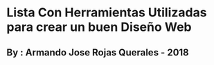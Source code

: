 # Lista Con Herramientas Utilizadas para crear un buen Diseño Web
## By : Armando Jose Rojas Querales - 2018 